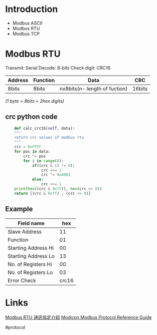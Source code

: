 # Introduction
+ Modbus ASCII
+ Modbus RTU
+ Modbus TCP
# Modbus RTU
Transmit: Serial
Decode: 8-bits
Check digit: CRC16

| Address   | Function  | Data                            | CRC     |
| --------- | --------- | ------------------------------- | ------- |
| 8bits     | 8bits     | nx8bits(n- length of fuction)   | 16bits  |

*(1 byte = 8bits = 2hex digits)*


## crc python code
```py
    def calc_crc16(self, data):
    """
    return crc values of modbus rtu
    """   
    crc = 0xFFFF    
	for pos in data:
		crc ^= pos
		for i in range(8):
			if((crc & 1) != 0):
				crc >>= 1
				crc ^= 0xA001
			else:
				crc >>= 1
	print(hex((crc & 0xff)), hex(crc >> 8))
	return [(crc & 0xff) , (crc >> 8)]

```
## Example
| Field name                      | hex |
| ------------------------------- | --- |
| Slave Address               |   11  |
| Function                      |  01   |
| Starting Address Hi           |   00  |
| Starting Address Lo           |  13   |
| No. of Registers Hi           |  00   |
| No. of Registers Lo             | 03  |
| Error Check                |  crc16   |




# Links
[Modbus RTU 通訊協定介紹](http://www.vx-hmi.com/doc/Modbus%20RTU%20%E7%B0%A1%E4%BB%8B.pdf)
[Modicon Modbus Protocol Reference Guide](https://modbus.org/docs/PI_MBUS_300.pdf)

#protocol